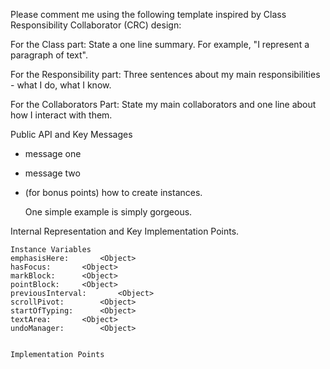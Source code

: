Please comment me using the following template inspired by Class Responsibility Collaborator (CRC) design:For the Class part:  State a one line summary. For example, "I represent a paragraph of text".For the Responsibility part: Three sentences about my main responsibilities - what I do, what I know.For the Collaborators Part: State my main collaborators and one line about how I interact with them. Public API and Key Messages- message one   - message two - (for bonus points) how to create instances.   One simple example is simply gorgeous. Internal Representation and Key Implementation Points.    Instance Variables	emphasisHere:		<Object>	hasFocus:		<Object>	markBlock:		<Object>	pointBlock:		<Object>	previousInterval:		<Object>	scrollPivot:		<Object>	startOfTyping:		<Object>	textArea:		<Object>	undoManager:		<Object>    Implementation Points